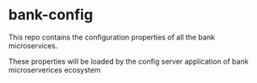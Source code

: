 # bank-config
This repo contains the configuration properties of all the bank microservices.

These properties will be loaded by the config server application of bank microserverices ecosystem